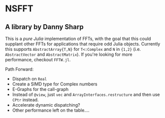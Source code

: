 # NSFFT
## A library by Danny Sharp

This is a *pure Julia* implementation of FFTs, with the goal that this could supplant other FFTs for applications that require odd Julia objects. Currently this supports `AbstractArray{T,N}` for `T<:Complex` and `N` in `{1,2}` (i.e. `AbstractVector` and `AbstractMatrix`). If you're looking for more performance, checkout `FFTW.jl`.

Path Forward:
- Dispatch on `Real`
- Create a SIMD type for Complex numbers
- E-Graphs for the call-graph
- Instead of `@view`, just `vec` and `ArrayInterfaces.restructure` and then use `CPtr` instead.
- Accelerate dynamic dispatching?
- Other performance left on the table....